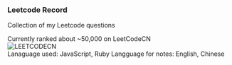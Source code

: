 ### Leetcode Record

Collection of my Leetcode questions
<br>

Currently ranked about ~50,000 on LeetCodeCN
<br>
![LEETCODECN](https://github.com/lilyzhaoyilu/LeetCodeRecord/blob/master/assets/LCCN.png)
<br>
Lanaguage used: JavaScript, Ruby
Langguage for notes: English, Chinese
